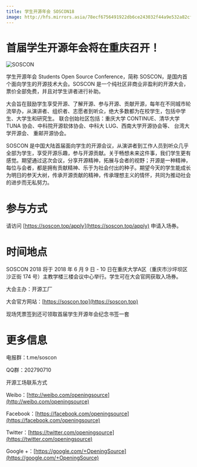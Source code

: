 ```yaml
---
title: 学生开源年会 SOSCON18
image: http://hfs.mirrors.asia/78ecf6756491922db6ce243032f44a9e532a82cf01e637050eae7b02e0af0028?type=image/jpeg
---
```


首届学生开源年会将在重庆召开！
===
![SOSCON](https://ftp.ustclug.org/~sirius/SOSCON18.jpg)

学生开源年会 Students Open Source Conference，简称 SOSCON，是国内首个面向学生的开源技术大会。SOSCON 是一个纯社区非商业非盈利的开源大会，票价全部免费，并且对学生讲者进行补助。

<!--more-->

大会旨在鼓励学生享受开源、了解开源、参与开源、贡献开源，每年在不同城市轮流举办，从演讲者、组织者、志愿者到听众，绝大多数都为在校学生，包括中学生、大学生和研究生。 联合创始社区包括：重庆大学 CONTINUE、清华大学 TUNA 协会、中科院开源软体协会、中科大 LUG、西南大学开源协会等、 台湾大学开源会、 重邮开源协会。

SOSCON 是中国大陆首届面向学生的开源会议，从演讲者到工作人员到听众几乎全部为学生，享受开源乐趣，参与开源贡献。关于畅想未来这件事，我们学生更有感觉。期望通过这次会议，分享开源精神，拓展与会者的视野；开源是一种精神，每位与会者，都是拥有贡献精神、乐于为社会付出的种子。期望今天的学生能成长为明日的参天大树，传承开源贡献的精神，传承理想主义的情怀，共同为推动社会的进步而无私努力。

参与方式
===

请访问 [https://soscon.top/apply](https://soscon.top/apply)  申请入场券。

时间地点
===

SOSCON 2018 将于 2018 年 6 月 9 日 - 10 日在重庆大学A区（重庆市沙坪坝区沙正街 174 号）主教学楼三楼会议中心举行。学生可在大会官网获取入场券。

大会主办：开源工厂

大会官方网站：[https://soscon.top](https://soscon.top)

现场凭票签到还可领取首届学生开源年会纪念书签一套

更多信息
===

电报群：t.me/soscon

QQ群：202790710

开源工场联系方式

Weibo：[http://weibo.com/openingsource](http://weibo.com/openingsource)

Facebook：[https://facebook.com/openingsource](https://facebook.com/openingsource)

Twitter：[https://twitter.com/openingsource](https://twitter.com/openingsource)

Google +：[https://google.com/+OpeningSource](https://google.com/+OpeningSource)
